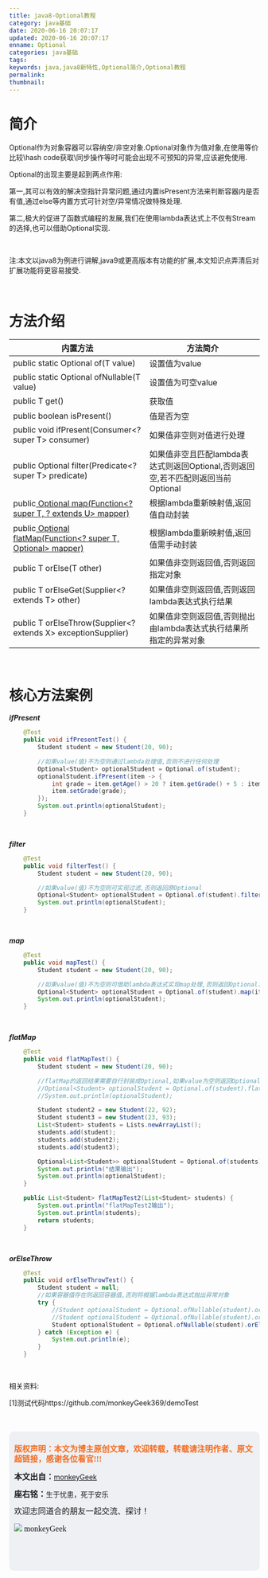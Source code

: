 ```yaml
---
title: java8-Optional教程
category: java基础
date: 2020-06-16 20:07:17
updated: 2020-06-16 20:07:17
enname: Optional
categories: java基础
tags:
keywords: java,java8新特性,Optional简介,Optional教程
permalink:
thumbnail:
---
```


# 简介

Optional作为对象容器可以容纳空/非空对象.Optional对象作为值对象,在使用等价比较\hash code获取\同步操作等时可能会出现不可预知的异常,应该避免使用.<!--more-->

Optional的出现主要是起到两点作用:

第一,其可以有效的解决空指针异常问题,通过内置isPresent方法来判断容器内是否有值,通过else等内置方式可针对空/异常情况做特殊处理.

第二,极大的促进了函数式编程的发展,我们在使用lambda表达式上不仅有Stream的选择,也可以借助Optional实现.

</br>

注:本文以java8为例进行讲解,java9或更高版本有功能的扩展,本文知识点弄清后对扩展功能将更容易接受.

</br>

# 方法介绍



| 内置方法                                                     | 方法简介                                                     |
| ------------------------------------------------------------ | ------------------------------------------------------------ |
| public static <T> Optional<T> of(T value)                    | 设置值为value                                                |
| public static <T> Optional<T> ofNullable(T value)            | 设置值为可空value                                            |
| public T get()                                               | 获取值                                                       |
| public boolean isPresent()                                   | 值是否为空                                                   |
| public void ifPresent(Consumer<? super T> consumer)          | 如果值非空则对值进行处理                                     |
| public Optional<T> filter(Predicate<? super T> predicate)    | 如果值非空且匹配lambda表达式则返回Optional,否则返回空,若不匹配则返回当前Optional |
| public<U> Optional<U> map(Function<? super T, ? extends U> mapper) | 根据lambda重新映射值,返回值自动封装                          |
| public<U> Optional<U> flatMap(Function<? super T, Optional<U>> mapper) | 根据lambda重新映射值,返回值需手动封装                        |
| public T orElse(T other)                                     | 如果值非空则返回值,否则返回指定对象                          |
| public T orElseGet(Supplier<? extends T> other)              | 如果值非空则返回值,否则返回lambda表达式执行结果              |
| public <X extends Throwable> T orElseThrow(Supplier<? extends X> exceptionSupplier) | 如果值非空则返回值,否则抛出由lambda表达式执行结果所指定的异常对象 |



</br>

# 核心方法案例

***ifPresent***

```java
    @Test
    public void ifPresentTest() {
        Student student = new Student(20, 90);

        //如果value(值)不为空则通过lambda处理值,否则不进行任何处理
        Optional<Student> optionalStudent = Optional.of(student);
        optionalStudent.ifPresent(item -> {
            int grade = item.getAge() > 20 ? item.getGrade() + 5 : item.getGrade() - 1;
            item.setGrade(grade);
        });
        System.out.println(optionalStudent);
    }
```

</br>

***filter***

```java
    @Test
    public void filterTest() {
        Student student = new Student(20, 90);

        //如果value(值)不为空则可实现过滤,否则返回原Optional
        Optional<Student> optionalStudent = Optional.of(student).filter(item -> item.getGrade() > 90);
        System.out.println(optionalStudent);
    }
```

</br>

***map***

```java
    @Test
    public void mapTest() {
        Student student = new Student(20, 90);

        //如果value(值)不为空则可借助lambda表达式实现map处理,否则返回Optional.empty
        Optional<Student> optionalStudent = Optional.of(student).map(item -> new Student(item.getGrade(), item.getAge()));
        System.out.println(optionalStudent);
    }
```

</br>

***flatMap***

```java
    @Test
    public void flatMapTest() {
        Student student = new Student(20, 90);

        //flatMap的返回结果需要自行封装成Optional,如果value为空则返回Optional.empty
        //Optional<Student> optionalStudent = Optional.of(student).flatMap(item -> Optional.of(new Student(item.getGrade(), item.getAge())));
        //System.out.println(optionalStudent);

        Student student2 = new Student(22, 92);
        Student student3 = new Student(23, 93);
        List<Student> students = Lists.newArrayList();
        students.add(student);
        students.add(student2);
        students.add(student3);

        Optional<List<Student>> optionalStudent = Optional.of(students).flatMap(item -> Optional.of(this.flatMapTest2(item)));
        System.out.println("结果输出");
        System.out.println(optionalStudent);
    }

    public List<Student> flatMapTest2(List<Student> students) {
        System.out.println("flatMapTest2输出");
        System.out.println(students);
        return students;
    }
```

</br>

***orElseThrow***

```java
    @Test
    public void orElseThrowTest() {
        Student student = null;
        //如果容器值存在则返回容器值,否则将根据lambda表达式抛出异常对象
        try {
            //Student optionalStudent = Optional.ofNullable(student).orElseThrow(IllegalStateException::new);
            //Student optionalStudent = Optional.ofNullable(student).orElseThrow(Exception::new);
            Student optionalStudent = Optional.ofNullable(student).orElseThrow(() -> new Exception("错误"));
        } catch (Exception e) {
            System.out.println(e);
        }
    }
```

</br>

相关资料:

[1]测试代码https://github.com/monkeyGeek369/demoTest

</br>

</br>

<script>
var _hmt = _hmt || [];
(function() {
  var hm = document.createElement("script");
  hm.src = "https://hm.baidu.com/hm.js?2f798e6b269c8a40f12bef25d7f1876d";
  var s = document.getElementsByTagName("script")[0]; 
  s.parentNode.insertBefore(hm, s);
})();
</script>

<div style="height:260px; background-color:rgb(238,240,244); padding:10px;border-radius:10px;">
    <p style="color:#f36c21;font:bold 16px/20px 'kaiTi';">
      版权声明：本文为博主原创文章，欢迎转载，转载请注明作者、原文超链接，感谢各位看官!!!
    </p>
    <p>
      <span style="font:bold 16px/20px 'kaiTi';">本文出自：</span><a href="https://monkeyGeek369.github.io">monkeyGeek</a> 
    </p>
    <p>
      <span style="font:bold 16px/20px 'kaiTi';">座右铭：</span><span>生于忧患，死于安乐</span> 
    </p>
    <p>
      <span style="font:16px/20px 'kaiTi';">欢迎志同道合的朋友一起交流、探讨！</span> 
    </p>
    <img style="height:auto; width:auto;flot:left;" src="../../../../image/monkey64.png" /><span style="font:16px/20px 'kaiTi';flot:left;">   monkeyGeek</span>


